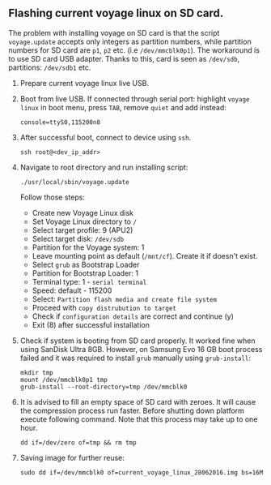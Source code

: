 Flashing current voyage linux on SD card.
-----------------------------------------

The problem with installing voyage on SD card is that the script `voyage.update`
accepts only integers as partition numbers, while partition numbers for SD card
are `p1`, `p2` etc. (i.e `/dev/mmcblk0p1`). The workaround is to use SD card USB
adapter. Thanks to this, card is seen as `/dev/sdb`, partitions: `/dev/sdb1`
etc.

1. Prepare current voyage linux live USB.
2. Boot from live USB. If connected through serial port: highlight `voyage
   linux` in boot menu, press `TAB`, remove `quiet` and add instead:

    ```
    console=ttyS0,115200n8
    ```

3. After successful boot, connect to device using `ssh`.

    ```
    ssh root@<dev_ip_addr>
    ```

4. Navigate to root directory and run installing script:

    ```
    ./usr/local/sbin/voyage.update
    ```

    Follow those steps:

    * Create new Voyage Linux disk
    * Set Voyage Linux directory to `/`
    * Select target profile: 9 (APU2)
    * Select target disk: `/dev/sdb`
    * Partition for the Voyage system: 1
    * Leave mounting point as default (`/mnt/cf`). Create it if doesn't exist.
    * Select `grub` as Bootstrap Loader
    * Partition for Bootstrap Loader: 1
    * Terminal type: 1 - `serial terminal`
    * Speed: default - 115200
    * Select: `Partition flash media and create file system`
    * Proceed with `copy distrubution to target`
    * Check if `configuration details` are correct and continue (y)
    * Exit (8) after successful installation

5. Check if system is booting from SD card properly. It worked fine when using
   SanDisk Ultra 8GB. However, on Samsung Evo 16 GB boot process failed and it
   was required to install `grub` manually using `grub-install`:

   ```
   mkdir tmp
   mount /dev/mmcblk0p1 tmp
   grub-install --root-directory=tmp /dev/mmcblk0
   ```

6. It is advised to fill an empty space of SD  card with zeroes. It will cause
   the compression process run faster. Before shutting down platform execute
   following command. Note that this process may take up to one hour.

    ```
    dd if=/dev/zero of=tmp && rm tmp
    ```

7. Saving image for further reuse:

    ```
    sudo dd if=/dev/mmcblk0 of=current_voyage_linux_28062016.img bs=16M
    ```
